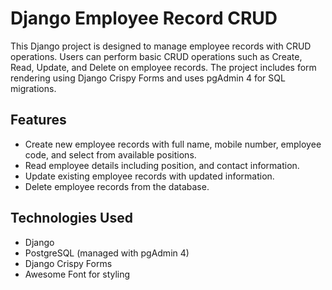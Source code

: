 # Django Employee Record CRUD

This Django project is designed to manage employee records with CRUD operations. Users can perform basic CRUD operations such as Create, Read, Update, and Delete on employee records. The project includes form rendering using Django Crispy Forms and uses pgAdmin 4 for SQL migrations.

## Features

- Create new employee records with full name, mobile number, employee code, and select from available positions.
- Read employee details including position, and contact information.
- Update existing employee records with updated information.
- Delete employee records from the database.

## Technologies Used

- Django
- PostgreSQL (managed with pgAdmin 4)
- Django Crispy Forms
- Awesome Font for styling


